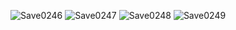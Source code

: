 ![Save0246](https://github.com/user-attachments/assets/3b18bd2c-a088-4576-917f-13db9ba69f27)
![Save0247](https://github.com/user-attachments/assets/9f5806be-2559-463d-8ab4-c4ebf38542e9)
![Save0248](https://github.com/user-attachments/assets/9bb95f36-a425-43ef-9126-ab1bb5494c3e)
![Save0249](https://github.com/user-attachments/assets/5b30226f-84c3-4e1a-956a-ba3b17e1a846)

